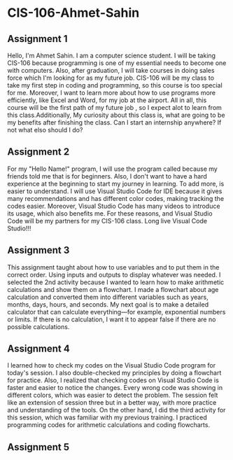 # CIS-106-Ahmet-Sahin

## Assignment 1

Hello, I'm Ahmet Sahin. I am a computer science student. I will be taking CIS-106 because programming is one of my essential needs to become one with computers. Also, after graduation, I will take courses in doing sales force which I'm looking for as my future job. CIS-106 will be my class to take my first step in coding and programming, so this course is too special for me. Moreover, I want to learn more about how to use programs more efficiently, like Excel and Word, for my job at the airport. All in all, this course will be the first path of my future job , so I expect alot to learn from this class.Additionally, My curiosity about this class is, what are going to be my benefits after finishing the class. Can I start an internship anywhere? If not what elso should I do?

## Assignment 2

For my "Hello Name!" program, I will use the program called because my friends told me that is for beginners. Also, I don't want to have a hard experience at the beginning to start my journey in learning. To add more, is easier to understand. I will use Visual Studio Code for IDE because it gives many recommendations and has different color codes, making tracking the codes easier. Moreover, Visual Studio Code has many videos to introduce its usage, which also benefits me. For these reasons, and Visual Studio Code will be my partners for my CIS-106 class. Long live Visual Code Studio!!!

## Assignment 3

This assignment taught about how to use variables and to put them in the correct order. Using inputs and outputs to display whatever was needed. I selected the 2nd activity because I wanted to learn how to make arithmetic calculations and show them on a flowchart. I made a flowchart about age calculation and converted them into different variables such as years, months, days, hours, and seconds. My next goal is to make a detailed calculator that can calculate everything—for example, exponential numbers or limits. If there is no calculation, I want it to appear false if there are no possible calculations.  

## Assignment 4

I learned how to check my codes on the Visual Studio Code program for today's session. I also double-checked my principles by doing a flowchart for practice. Also, I realized that checking codes on Visual Studio Code is faster and easier to notice the changes. Every wrong code was showing in different colors, which was easier to detect the problem. The session felt like an extension of session three but in a better way, with more practice and understanding of the tools. On the other hand, I did the third activity for this session, which was familiar with my previous training. I practiced programming codes for arithmetic calculations and coding flowcharts.

## Assignment 5
